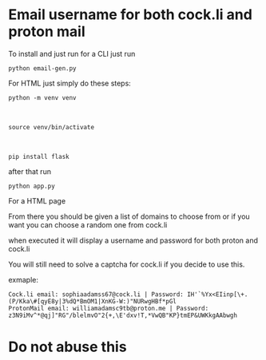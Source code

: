 # Email username for both cock.li and proton mail

To install and just run for a CLI just run

    python email-gen.py 
    

For HTML just simply do these steps:

    python -m venv venv

</br>

    source venv/bin/activate

</br>

    pip install flask

after that run

    python app.py

For a HTML page


From there you should be given a list of domains to choose from or if you want you can choose a random one from cock.li

when executed it will display a username and password for both proton and cock.li

You will still need to solve a captcha for cock.li if you decide to use this.

exmaple:

    Cock.li email: sophiaadamss67@cock.li | Password: IH'`%Yx<EIinp[\+.(P/Kka\#[qyE8y|3%dQ*BmOM1|XnKG-W:)"NURwgHBf*pGl
    ProtonMail email: williamadamsc9tb@proton.me | Password: z3N9iMv^*@qj]"RG"/blelmvO"2{+,\E'dxv!T,*VwQB"KP}tmEP&UWKkgAAbwgh

# Do not abuse this

